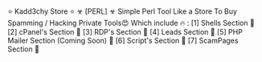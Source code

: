 ⭐ Kadd3chy Store ⭐
☣ [PERL] ☣ Simple Perl Tool Like a Store  To Buy Spamming / Hacking Private Tools😍
Which include 🔥  :
[1] Shells Section 💪
[2] cPanel's Section 💪 
[3] RDP's Section 💪
[4] Leads Section 💪
[5] PHP Mailer Section (Coming Soon) 💪
[6] Script's Section 💪
[7] ScamPages Section 💪
